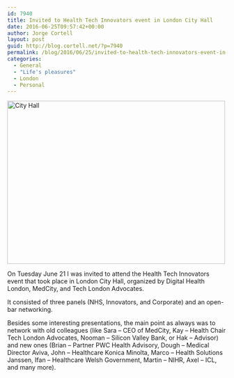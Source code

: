 ```yaml
---
id: 7940
title: Invited to Health Tech Innovators event in London City Hall
date: 2016-06-25T09:57:42+00:00
author: Jorge Cortell
layout: post
guid: http://blog.cortell.net/?p=7940
permalink: /blog/2016/06/25/invited-to-health-tech-innovators-event-in-london-city-hall/
categories:
  - General
  - "Life's pleasures"
  - London
  - Personal
---
```

<img class="aligncenter" src="https://c7.staticflickr.com/8/7691/27781938606_65518856fc.jpg" alt="City Hall" width="500" height="375" />
  
On Tuesday June 21 I was invited to attend the Health Tech Innovators event that took place in London City Hall, organized by Digital Health London, MedCity, and Tech London Advocates.

It consisted of three panels (NHS, Innovators, and Corporate) and an open-bar networking.

Besides some interesting presentations, the main point as always was to network with old colleagues (like Sara – CEO of MedCity, Kay – Health Chair Tech London Advocates, Nooman – Silicon Valley Bank, or Hak – Advisor) and new ones (Brian – Partner PWC Health Advisory, Dough – Medical Director Aviva, John – Healthcare Konica Minolta, Marco – Health Solutions Janssen, Ifan – Healthcare Welsh Government, Martin – NIHR, Axel – ICL, and many more).